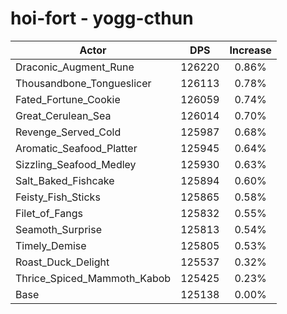 # hoi-fort - yogg-cthun
| Actor | DPS | Increase |
|---|:---:|:---:|
|Draconic_Augment_Rune|126220|0.86%|
|Thousandbone_Tongueslicer|126113|0.78%|
|Fated_Fortune_Cookie|126059|0.74%|
|Great_Cerulean_Sea|126014|0.70%|
|Revenge_Served_Cold|125987|0.68%|
|Aromatic_Seafood_Platter|125945|0.64%|
|Sizzling_Seafood_Medley|125930|0.63%|
|Salt_Baked_Fishcake|125894|0.60%|
|Feisty_Fish_Sticks|125865|0.58%|
|Filet_of_Fangs|125832|0.55%|
|Seamoth_Surprise|125813|0.54%|
|Timely_Demise|125805|0.53%|
|Roast_Duck_Delight|125537|0.32%|
|Thrice_Spiced_Mammoth_Kabob|125425|0.23%|
|Base|125138|0.00%|
